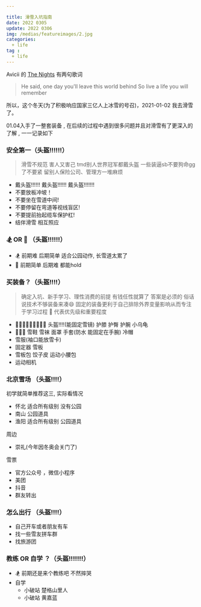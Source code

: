 ```yaml
---

title: 滑雪入坑指南
date: 2022 0305
update: 2022 0306
img: /medias/featureimages/2.jpg
categories:
  + life
tag : 
  + life
---
```


Avicii  的 [The Nights](https://music.163.com/song?id=29460357&userid=432995107) 有两句歌词

> He said, one day you'll leave this world behind
> So live a life you will remember

所以，这个冬天(为了积极响应国家三亿人上冰雪的号召)，2021-01-02 我去滑雪了。

01.04入手了一整套装备 , 在后续的过程中遇到很多问题并且对滑雪有了更深入的了解 , 一一记录如下

### 安全第一（头盔!!!!!!）

> 滑雪不规范 害人又害己
> tmd别人世界冠军都戴头盔 一些装逼sb不要狗命gg了不要紧 留别人保险公司、管理方一堆麻烦

* 戴头盔!!!!!! 戴头盔!!!!!! 戴头盔!!!!!!!
* 不要放板冲坡！
* 不要坐在雪道中间!
* 不要停留在弯道等视线盲区!
* 不要提前抬起缆车保护杠!
* 结伴滑雪 相互照应

###  🏂   OR  🎿  （头盔!!!!!!）

* 🏂 前期难 后期简单 适合公园动作, 长雪道太累了
* 🎿 前期简单  后期难  都能hold

###  买装备？（头盔!!!!）

> 确定入坑、新手学习、理性消费的前提 有钱任性就算了
> 答案是必须的  俗话说技术不够装备来凑😄
> 固定的装备更利于自己排除外界变量影响从而专注于学习过程
> 🌟 代表优先级和重要程度

* 🌟🌟🌟🌟🌟🌟🌟🌟🌟 头盔!!!!(能固定雪镜)  护膝  护臀  护腕 小乌龟 
* 🌟🌟🌟  雪鞋 雪袜 面罩 手套(防水 能固定在手腕) 冷帽
* 雪服(袖口能放雪卡)
* 固定器 雪板 
* 雪板包 饺子皮 运动小腰包
* 运动相机

###  北京雪场 （头盔!!!!）

初学就简单推荐这三, 实际看情况 

* 怀北 适合所有级别 没有公园
* 南山 公园道具
* 渔阳 适合所有级别 公园道具

周边

*  崇礼(今年因冬奥会关门了)

雪票

* 官方公众号 ，微信小程序
* 美团
* 抖音
* 群友转出

###   怎么出行 （头盔!!!!）

 - 自己开车或者朋友有车
 - 找一些雪友拼车群
 - 找旅游团

###   教练 OR  自学 ？（头盔!!!!!!!）

* 🏂 前期还是来个教练吧 不然摔哭
* 自学 
  + 小破站  楚格山里人
  + 小破站  黄嘉蓝

